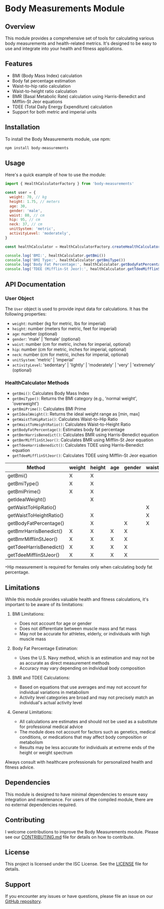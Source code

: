 # Body Measurements Module

## Overview

This module provides a comprehensive set of tools for calculating various body measurements and health-related metrics. It's designed to be easy to use and integrate into your health and fitness applications.

## Features

- BMI (Body Mass Index) calculation
- Body fat percentage estimation
- Waist-to-hip ratio calculation
- Waist-to-height ratio calculation
- BMR (Basal Metabolic Rate) calculation using Harris-Benedict and Mifflin-St Jeor equations
- TDEE (Total Daily Energy Expenditure) calculation
- Support for both metric and imperial units

## Installation

To install the Body Measurements module, use npm:

```bash
npm install body-measurements
```

## Usage

Here's a quick example of how to use the module:

```javascript
import { HealthCalculatorFactory } from 'body-measurements'

const user = {
  weight: 70, // kg
  height: 1.75, // meters
  age: 30,
  gender: 'male',
  waist: 80, // cm
  hip: 95, // cm
  neck: 37, // cm
  unitSystem: 'metric',
  activityLevel: 'moderately',
}

const healthCalculator = HealthCalculatorFactory.createHealthCalculator(user)

console.log('BMI:', healthCalculator.getBmi())
console.log('BMI Type:', healthCalculator.getBmiType())
console.log('Body Fat Percentage:', healthCalculator.getBodyFatPercentage())
console.log('TDEE (Mifflin-St Jeor):', healthCalculator.getTdeeMifflinStJeor())
```

## API Documentation

### User Object

The `User` object is used to provide input data for calculations. It has the following properties:

- `weight`: number (kg for metric, lbs for imperial)
- `height`: number (meters for metric, feet for imperial)
- `age`: number (optional)
- `gender`: 'male' | 'female' (optional)
- `waist`: number (cm for metric, inches for imperial, optional)
- `hip`: number (cm for metric, inches for imperial, optional)
- `neck`: number (cm for metric, inches for imperial, optional)
- `unitSystem`: 'metric' | 'imperial'
- `activityLevel`: 'sedentary' | 'lightly' | 'moderately' | 'very' | 'extremely' (optional)

### HealthCalculator Methods

- `getBmi()`: Calculates Body Mass Index
- `getBmiType()`: Returns the BMI category (e.g., 'normal weight', 'overweight')
- `getBmiPrime()`: Calculates BMI Prime
- `getIdealWeight()`: Returns the ideal weight range as [min, max]
- `getWaistToHipRatio()`: Calculates Waist-to-Hip Ratio
- `getWaistToHeightRatio()`: Calculates Waist-to-Height Ratio
- `getBodyFatPercentage()`: Estimates body fat percentage
- `getBmrHarrisBenedict()`: Calculates BMR using Harris-Benedict equation
- `getBmrMifflinStJeor()`: Calculates BMR using Mifflin-St Jeor equation
- `getTdeeHarrisBenedict()`: Calculates TDEE using Harris-Benedict equation
- `getTdeeMifflinStJeor()`: Calculates TDEE using Mifflin-St Jeor equation

| Method                  | weight | height | age | gender | waist | hip | neck | unitSystem | activityLevel |
| ----------------------- | ------ | ------ | --- | ------ | ----- | --- | ---- | ---------- | ------------- |
| getBmi()                | X      | X      |     |        |       |     |      | X          |               |
| getBmiType()            | X      | X      |     |        |       |     |      | X          |               |
| getBmiPrime()           | X      | X      |     |        |       |     |      | X          |               |
| getIdealWeight()        |        | X      |     |        |       |     |      | X          |               |
| getWaistToHipRatio()    |        |        |     |        | X     | X   |      | X          |               |
| getWaistToHeightRatio() |        | X      |     |        | X     |     |      | X          |               |
| getBodyFatPercentage()  |        | X      |     | X      | X     | X\* | X    | X          |               |
| getBmrHarrisBenedict()  | X      | X      | X   | X      |       |     |      | X          |               |
| getBmrMifflinStJeor()   | X      | X      | X   | X      |       |     |      | X          |               |
| getTdeeHarrisBenedict() | X      | X      | X   | X      |       |     |      | X          | X             |
| getTdeeMifflinStJeor()  | X      | X      | X   | X      |       |     |      | X          | X             |

`*`Hip measurement is required for females only when calculating body fat percentage.

## Limitations

While this module provides valuable health and fitness calculations, it's important to be aware of its limitations:

1. BMI Limitations:

   - Does not account for age or gender
   - Does not differentiate between muscle mass and fat mass
   - May not be accurate for athletes, elderly, or individuals with high muscle mass

2. Body Fat Percentage Estimation:

   - Uses the U.S. Navy method, which is an estimation and may not be as accurate as direct measurement methods
   - Accuracy may vary depending on individual body composition

3. BMR and TDEE Calculations:

   - Based on equations that use averages and may not account for individual variations in metabolism
   - Activity level categories are broad and may not precisely match an individual's actual activity level

4. General Limitations:
   - All calculations are estimates and should not be used as a substitute for professional medical advice
   - The module does not account for factors such as genetics, medical conditions, or medications that may affect body composition or metabolism
   - Results may be less accurate for individuals at extreme ends of the height or weight spectrum

Always consult with healthcare professionals for personalized health and fitness advice.

## Dependencies

This module is designed to have minimal dependencies to ensure easy integration and maintenance. For users of the compiled module, there are no external dependencies required.

## Contributing

I welcome contributions to improve the Body Measurements module. Please see our [CONTRIBUTING.md](CONTRIBUTING/CONTRIBUTING.md) file for details on how to contribute.

## License

This project is licensed under the ISC License. See the [LICENSE](LICENSE) file for details.

## Support

If you encounter any issues or have questions, please file an issue on our [GitHub repository](https://github.com/MarkerAnn/health-calculator/issues).

